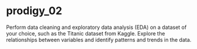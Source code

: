 # prodigy_02
  Perform data cleaning and exploratory data analysis (EDA) on a dataset of your choice, such as the Titanic dataset from Kaggle. Explore the relationships between variables and identify patterns and trends in the data.
